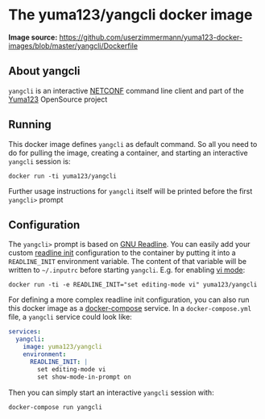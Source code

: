 # The yuma123/yangcli docker image

**Image source:** https://github.com/userzimmermann/yuma123-docker-images/blob/master/yangcli/Dockerfile

## About yangcli

`yangcli` is an interactive [NETCONF][netconf] command line client and part of the [Yuma123][yuma123] OpenSource project

[netconf]: https://en.wikipedia.org/wiki/NETCONF

[yuma123]: http://yuma123.org

## Running

This docker image defines `yangcli` as default command. So all you need to do for pulling the image, creating a container, and starting an interactive `yangcli` session is:

```console
docker run -ti yuma123/yangcli
```

Further usage instructions for `yangcli` itself will be printed before the first `yangcli>` prompt

## Configuration

The `yangcli>` prompt is based on [GNU Readline][readline]. You can easily add your custom [readline init] configuration to the container by putting it into a `READLINE_INIT` environment variable. The content of that variable will be written to `~/.inputrc` before starting `yangcli`. E.g. for enabling [vi mode]:

[readline]: https://tiswww.case.edu/php/chet/readline/rltop.html

[readline init]: https://tiswww.case.edu/php/chet/readline/readline.html#SEC10

[vi mode]: https://tiswww.case.edu/php/chet/readline/readline.html#SEC22

```console
docker run -ti -e READLINE_INIT="set editing-mode vi" yuma123/yangcli
```

For defining a more complex readline init configuration, you can also run this docker image as a [docker-compose] service. In a `docker-compose.yml` file, a `yangcli` service could look like:

[docker-compose]: https://docs.docker.com/compose/

```yaml
services:
  yangcli:
    image: yuma123/yangcli
    environment:
      READLINE_INIT: |
        set editing-mode vi
        set show-mode-in-prompt on
```

Then you can simply start an interactive `yangcli` session with:

```console
docker-compose run yangcli
```
